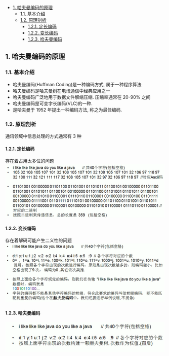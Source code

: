 <!-- TOC -->

- [1. 哈夫曼编码的原理](#1-哈夫曼编码的原理)
  - [1.1. 基本介绍](#11-基本介绍)
  - [1.2. 原理剖析](#12-原理剖析)
    - [1.2.1. 定长编码](#121-定长编码)
    - [1.2.2. 变长编码](#122-变长编码)
    - [1.2.3. 哈夫曼编码](#123-哈夫曼编码)

<!-- /TOC -->

## 1. 哈夫曼编码的原理

### 1.1. 基本介绍
- 哈夫曼编码(Huffman Coding)是一种编码方式, 属于一种程序算法
- 哈夫曼编码是哈夫曼树在电讯通信中经典应用之一
- 哈夫曼编码广泛地用于数据文件解缩压缩. 压缩率通常在 20-90% 之间  
- 哈夫曼编码是可变字长编码(VLC)的一种.  
- 是哈夫曼于 1952 年提出一种编码方法, 称之为最佳编码.  

### 1.2. 原理剖析
通讯领域中信息处理的方式通常有 3 种

#### 1.2.1. 定长编码
存在着占用太多位的问题  
![pic1](../99.images/2020-06-30-16-19-25.png)


#### 1.2.2. 变长编码
存在着解码可能产生二义性的问题  
![pic2](../99.images/2020-06-30-16-38-26.png)

#### 1.2.3. 哈夫曼编码
![pic3](../99.images/2020-06-30-16-45-50.png)